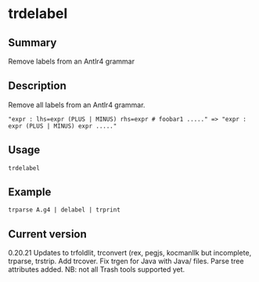 # trdelabel

## Summary

Remove labels from an Antlr4 grammar

## Description

Remove all labels from an Antlr4 grammar.

    "expr : lhs=expr (PLUS | MINUS) rhs=expr # foobar1 ....." => "expr : expr (PLUS | MINUS) expr ....."

## Usage

    trdelabel

## Example

    trparse A.g4 | delabel | trprint

## Current version

0.20.21 Updates to trfoldlit, trconvert (rex, pegjs, kocmanllk but incomplete, trparse, trstrip. Add trcover. Fix trgen for Java with Java/ files. Parse tree attributes added. NB: not all Trash tools supported yet.
